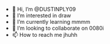 - 👋 Hi, I’m @DUSTINPLY09
- 👀 I’m interested in draw
- 🌱 I’m currently learning mmmm
- 💞️ I’m looking to collaborate on 0080i
- 📫 How to reach me jhuhh

<!---
DUSTINPLY09/DUSTINPLY09 is a ✨ special ✨ repository because its `README.md` (this file) appears on your GitHub profile.
You can click the Preview link to take a look at your changes.
--->
